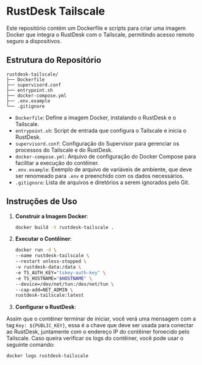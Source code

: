 # RustDesk Tailscale

Este repositório contém um Dockerfile e scripts para criar uma imagem Docker que integra o RustDesk com o Tailscale, permitindo acesso remoto seguro a dispositivos.

## Estrutura do Repositório

```tree
rustdesk-tailscale/
├── Dockerfile
├── supervisord.conf
├── entrypoint.sh
├── docker-compose.yml
├── .env.example
└── .gitignore
```

- `Dockerfile`: Define a imagem Docker, instalando o RustDesk e o Tailscale.
- `entrypoint.sh`: Script de entrada que configura o Tailscale e inicia o RustDesk.
- `supervisord.conf`: Configuração do Supervisor para gerenciar os processos do Tailscale e do RustDesk.
- `docker-compose.yml`: Arquivo de configuração do Docker Compose para facilitar a execução do contêiner.
- `.env.example`: Exemplo de arquivo de variáveis de ambiente, que deve ser renomeado para `.env` e preenchido com os dados necessários.
- `.gitignore`: Lista de arquivos e diretórios a serem ignorados pelo Git.

## Instruções de Uso

1. **Construir a Imagem Docker**:

   ```bash
   docker build -t rustdesk-tailscale .
   ```

2. **Executar o Contêiner**:

   ```bash
   docker run -d \
   --name rustdesk-tailscale \
   --restart unless-stopped \
   -v rustdesk-data:/data \
   -e TS_AUTH_KEY="tskey-auth-key" \
   -e TS_HOSTNAME="$HOSTNAME" \
   --device=/dev/net/tun:/dev/net/tun \
   --cap-add=NET_ADMIN \
   rustdesk-tailscale:latest
   ```

3. **Configurar o RustDesk**:

Assim que o contêiner terminar de iniciar, você verá uma mensagem com a tag `Key: ${PUBLIC_KEY}`, essa é a chave que deve ser usada para conectar ao RustDesk, juntamente com o endereço IP do contêiner fornecido pelo Tailscale. Caso queira verificar os logs do contêiner, você pode usar o seguinte comando:

```bash
docker logs rustdesk-tailscale
```
